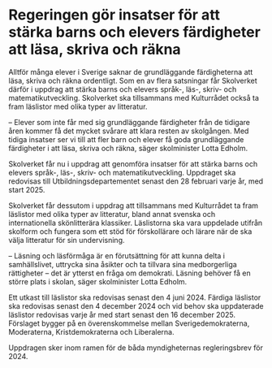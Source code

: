 # Regeringen gör insatser för att stärka barns och elevers färdigheter att läsa, skriva och räkna

Alltför många elever i Sverige saknar de grundläggande färdigheterna att läsa, skriva och räkna ordentligt. Som en av flera satsningar får Skolverket därför i uppdrag att stärka barns och elevers språk-, läs-, skriv- och matematikutveckling. Skolverket ska tillsammans med Kulturrådet också ta fram läslistor med olika typer av litteratur.

– Elever som inte får med sig grundläggande färdigheter från de tidigare åren kommer få det mycket svårare att klara resten av skolgången. Med tidiga insatser ser vi till att fler barn och elever få goda grundläggande färdigheter i att läsa, skriva och räkna, säger skolminister Lotta Edholm.

Skolverket får nu i uppdrag att genomföra insatser för att stärka barns och elevers språk-, läs-, skriv- och matematikutveckling. Uppdraget ska redovisas till Utbildningsdepartementet senast den 28 februari varje år, med start 2025.

Skolverket får dessutom i uppdrag att tillsammans med Kulturrådet ta fram läslistor med olika typer av litteratur, bland annat svenska och internationella skönlitterära klassiker. Läslistorna ska vara uppdelade utifrån skolform och fungera som ett stöd för förskollärare och lärare när de ska välja litteratur för sin undervisning.

– Läsning och läsförmåga är en förutsättning för att kunna delta i samhällslivet, uttrycka sina åsikter och ta tillvara sina medborgerliga rättigheter – det är ytterst en fråga om demokrati. Läsning behöver få en större plats i skolan, säger skolminister Lotta Edholm.

Ett utkast till läslistor ska redovisas senast den 4 juni 2024. Färdiga läslistor ska redovisas senast den 4 december 2024 och vid behov ska uppdaterade läslistor redovisas varje år med start senast den 16 december 2025. Förslaget bygger på en överenskommelse mellan Sverigedemokraterna, Moderaterna, Kristdemokraterna och Liberalerna.

Uppdragen sker inom ramen för de båda myndigheternas regleringsbrev för 2024.
